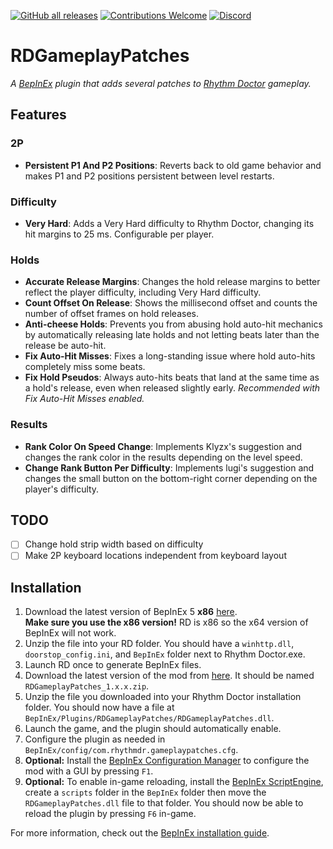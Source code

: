 [![GitHub all releases](https://img.shields.io/github/downloads/RandomGuyJCI/RDGameplayPatches/total)](https://github.com/RandomGuyJCI/RDGameplayPatches/releases/latest)
[![Contributions Welcome](https://img.shields.io/badge/contributions-welcome-brightgreen.svg?style=flat)](https://github.com/RandomGuyJCI/RDGameplayPatches/issues)
[![Discord](https://img.shields.io/discord/296802696243970049?color=%235865F2&label=discord&logo=Discord&logoColor=%23ffffff)](https://discord.gg/rhythmdr)

# RDGameplayPatches
_A [BepInEx](https://github.com/BepInEx/BepInEx) plugin that adds several patches to [Rhythm Doctor](https://rhythmdr.com/) gameplay._

## Features

### 2P
- **Persistent P1 And P2 Positions**: Reverts back to old game behavior and makes P1 and P2 positions persistent between level restarts.

### Difficulty
- **Very Hard**: Adds a Very Hard difficulty to Rhythm Doctor, changing its hit margins to 25 ms. Configurable per player.

### Holds
- **Accurate Release Margins**: Changes the hold release margins to better reflect the player difficulty, including Very Hard difficulty.
- **Count Offset On Release**: Shows the millisecond offset and counts the number of offset frames on hold releases.
- **Anti-cheese Holds**: Prevents you from abusing hold auto-hit mechanics by automatically releasing late holds and not letting beats later than the release be auto-hit.
- **Fix Auto-Hit Misses**: Fixes a long-standing issue where hold auto-hits completely miss some beats.
- **Fix Hold Pseudos**: Always auto-hits beats that land at the same time as a hold's release, even when released slightly early. *Recommended with Fix Auto-Hit Misses enabled.*

### Results
- **Rank Color On Speed Change**: Implements Klyzx's suggestion and changes the rank color in the results depending on the level speed.
- **Change Rank Button Per Difficulty**: Implements lugi's suggestion and changes the small button on the bottom-right corner depending on the player's difficulty.

## TODO
- [ ] Change hold strip width based on difficulty
- [ ] Make 2P keyboard locations independent from keyboard layout

## Installation
1. Download the latest version of BepInEx 5 **x86** [here](https://github.com/BepInEx/BepInEx/releases). \
**Make sure you use the x86 version!** RD is x86 so the x64 version of BepInEx will not work.
2. Unzip the file into your RD folder. You should have a `winhttp.dll`, `doorstop_config.ini`, and `BepInEx` folder next to Rhythm Doctor.exe.
3. Launch RD once to generate BepInEx files.
4. Download the latest version of the mod from [here](https://github.com/RandomGuyJCI/RDGameplayPatches/releases). It should be named `RDGameplayPatches_1.x.x.zip`.
5. Unzip the file you downloaded into your Rhythm Doctor installation folder. You should now have a file at `BepInEx/Plugins/RDGameplayPatches/RDGameplayPatches.dll`.
6. Launch the game, and the plugin should automatically enable.
7. Configure the plugin as needed in `BepInEx/config/com.rhythmdr.gameplaypatches.cfg`.
8. **Optional:** Install the [BepInEx Configuration Manager](https://github.com/BepInEx/BepInEx.ConfigurationManager) to configure the mod with a GUI by pressing `F1`.
9. **Optional:** To enable in-game reloading, install the [BepInEx ScriptEngine](https://github.com/BepInEx/BepInEx.Debug/releases/latest), create a `scripts` folder in the `BepInEx` folder then move the `RDGameplayPatches.dll` file to that folder. You should now be able to reload the plugin by pressing `F6` in-game.

For more information, check out the [BepInEx installation guide](https://docs.bepinex.dev/articles/user_guide/installation/index.html).
